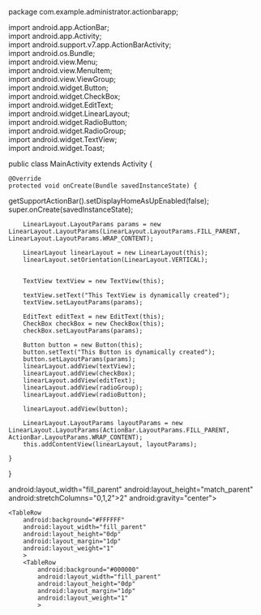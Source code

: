 package com.example.administrator.actionbarapp;  
  
import android.app.ActionBar;  
import android.app.Activity;  
import android.support.v7.app.ActionBarActivity;  
import android.os.Bundle;  
import android.view.Menu;  
import android.view.MenuItem;  
import android.view.ViewGroup;  
import android.widget.Button;  
import android.widget.CheckBox;  
import android.widget.EditText;  
import android.widget.LinearLayout;  
import android.widget.RadioButton;  
import android.widget.RadioGroup;  
import android.widget.TextView;  
import android.widget.Toast;  
  
  
public class MainActivity extends Activity {  
  
    @Override  
    protected void onCreate(Bundle savedInstanceState) { 
getSupportActionBar().setDisplayHomeAsUpEnabled(false);  
        super.onCreate(savedInstanceState);  
        
  
       
        LinearLayout.LayoutParams params = new LinearLayout.LayoutParams(LinearLayout.LayoutParams.FILL_PARENT, LinearLayout.LayoutParams.WRAP_CONTENT);  
        
        LinearLayout linearLayout = new LinearLayout(this);  
        linearLayout.setOrientation(LinearLayout.VERTICAL);  
  
       
        TextView textView = new TextView(this);  
  
        textView.setText("This TextView is dynamically created");  
        textView.setLayoutParams(params);
       
        EditText editText = new EditText(this);  
        CheckBox checkBox = new CheckBox(this);  
        checkBox.setLayoutParams(params); 
       
        Button button = new Button(this);  
        button.setText("This Button is dynamically created");  
        button.setLayoutParams(params);  
        linearLayout.addView(textView);  
        linearLayout.addView(checkBox);  
        linearLayout.addView(editText);  
        linearLayout.addView(radioGroup);  
        linearLayout.addView(radioButton);  
  
        linearLayout.addView(button);  
 
        LinearLayout.LayoutParams layoutParams = new LinearLayout.LayoutParams(ActionBar.LayoutParams.FILL_PARENT, ActionBar.LayoutParams.WRAP_CONTENT);  
        this.addContentView(linearLayout, layoutParams);  
  
    }  
}

android:layout_width="fill_parent"
android:layout_height="match_parent"
    android:stretchColumns="0,1,2">2"
    android:gravity="center">

    <TableRow
        android:background="#FFFFFF"
        android:layout_width="fill_parent"
        android:layout_height="0dp"
        android:layout_margin="1dp"
        android:layout_weight="1"
        >
        <TableRow
            android:background="#000000"
            android:layout_width="fill_parent"
            android:layout_height="0dp"
            android:layout_margin="1dp"
            android:layout_weight="1"
            >
